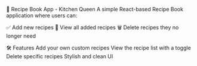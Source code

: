 🍲 Recipe Book App - Kitchen Queen
A simple React-based Recipe Book application where users can:

✅ Add new recipes
👀 View all added recipes
🗑️ Delete recipes they no longer need

🛠️ Features
Add your own custom recipes
View the recipe list with a toggle
Delete specific recipes
Stylish and clean UI
